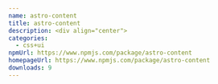 ```yaml
---
name: astro-content
title: astro-content
description: <div align="center">
categories:
  - css+ui
npmUrl: https://www.npmjs.com/package/astro-content
homepageUrl: https://www.npmjs.com/package/astro-content
downloads: 9
---
```


